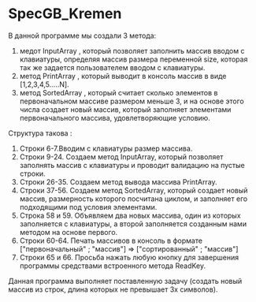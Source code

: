 # SpecGB_Kremen

В данной программе мы создали 3 метода:
1. медот InputArray , который позволяет заполнить массив вводом с клавиатуры, определяя массив размера переменной size,
которая так же задается пользователем вводом с клавиатуры.
2. метод PrintArray , который выводит в консоль массив в виде [1,2,3,4,5.....N].
3. метод SortedArray , который считает сколько элементов в первоначальном массиве размером меньше 3, и на основе этого числа создает новый массив,
который заполняет элементами первоначального массива, удовлетворяющие условию.

Структура такова :
1. Строки 6-7.Вводим с клавиатуры размер массива.
2. Строки 9-24. Создаем метод InputArray, который позволяет заполнять массив с клавиатуры и проводит валидацию на пустые строки. 
3. Строки 26-35. Создаем метод вывода массива PrintArray.
4. Строки 37-56. Создаем метод SortedArray, который создает новый массив, размерность которого посчитана циклом, и заполняет его подходящими
под условия элементами.
5. Строка 58 и 59. Объявляем два новых массива, один из которых заполняется с клавиатуры, а второй заполняется созданным нами методом на основе первого.
6. Строки 60-64. Печать массивов в консоль в формате ["первоначальный" ; "массив"] => ["сортированный" ; "массив"]
7. Строки 65 и 66. Просьба нажать любую кнопку для завершения программы средствами встроенного метода ReadKey.

Данная программа выполняет поставленную задачу (создать новый массив из строк, длина которых не превышает 3х символов).
